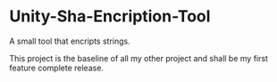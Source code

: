 # Unity-Sha-Encription-Tool
A small tool that encripts strings.

This project is the baseline of all my other project and shall be my first feature complete release.
